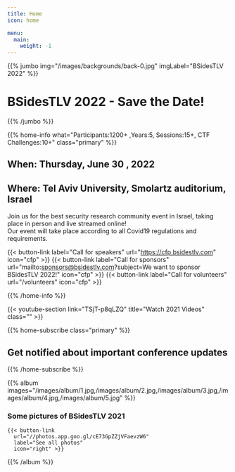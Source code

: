 ```yaml
---
title: Home
icon: home

menu:
  main:
    weight: -1
---
```


{{% jumbo img="/images/backgrounds/back-0.jpg" imgLabel="BSidesTLV 2022" %}}

# BSidesTLV 2022 - Save the Date!

{{% /jumbo %}}

{{% home-info what="Participants:1200+ ,Years:5, Sessions:15+, CTF Challenges:10+" class="primary" %}}

## When: Thursday, June 30 , 2022

## Where: Tel Aviv University, Smolartz auditorium, Israel

Join us for the best security research community event in Israel, taking place in person and live streamed online!  
Our event will take place according to all Covid19 regulations and requirements.

{{< button-link label="Call for speakers" url="https://cfp.bsidestlv.com" icon="cfp" >}}
{{< button-link label="Call for sponsors" url="mailto:sponsors@bsidestlv.com?subject=We want to sponsor BSidesTLV 2022!" icon="cfp" >}}
{{< button-link label="Call for volunteers" url="/volunteers" icon="cfp" >}}
&nbsp;
&nbsp;

{{% /home-info %}}

{{< youtube-section link="TSjT-p8qLZQ" title="Watch 2021 Videos" class="" >}}

{{% home-subscribe  class="primary" %}}

## Get notified about important conference updates

{{% /home-subscribe %}}

<!-- {{% partners categories="" %}}

## Our Sponsors

{{% /partners %}} -->

{{% album images="/images/album/1.jpg,/images/album/2.jpg,/images/album/3.jpg,/images/album/4.jpg,/images/album/5.jpg" %}}

### Some pictures of **BSidesTLV 2021**

    {{< button-link
      url="//photos.app.goo.gl/cE73GpZZjVFaevzW6"
      label="See all photos"
      icon="right" >}}

{{% /album  %}}
